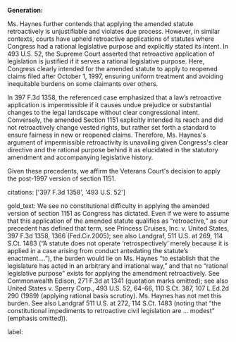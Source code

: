 **Generation:**

Ms. Haynes further contends that applying the amended statute retroactively is unjustifiable and violates due process. However, in similar contexts, courts have upheld retroactive applications of statutes where Congress had a rational legislative purpose and explicitly stated its intent. In 493 U.S. 52, the Supreme Court asserted that retroactive application of legislation is justified if it serves a rational legislative purpose. Here, Congress clearly intended for the amended statute to apply to reopened claims filed after October 1, 1997, ensuring uniform treatment and avoiding inequitable burdens on some claimants over others.

In 397 F.3d 1358, the referenced case emphasized that a law’s retroactive application is impermissible if it causes undue prejudice or substantial changes to the legal landscape without clear congressional intent. Conversely, the amended Section 1151 explicitly intended its reach and did not retroactively change vested rights, but rather set forth a standard to ensure fairness in new or reopened claims. Therefore, Ms. Haynes's argument of impermissible retroactivity is unavailing given Congress's clear directive and the rational purpose behind it as elucidated in the statutory amendment and accompanying legislative history.

Given these precedents, we affirm the Veterans Court's decision to apply the post-1997 version of section 1151.

citations: ['397 F.3d 1358', '493 U.S. 52']

gold_text: We see no constitutional difficulty in applying the amended version of section 1151 as Congress has dictated. Even if we were to assume that this application of the amended statute qualifies as “retroactive,” as our precedent has defined that term, see Princess Cruises, Inc. v. United States, 397 F.3d 1358, 1366 (Fed.Cir.2005); see also Landgraf, 511 U.S. at 269, 114 S.Ct. 1483 (“A statute does not operate ‘retrospectively’ merely because it is applied in a case arising from conduct antedating the statute’s enactment....”), the burden would lie on Ms. Haynes “to establish that the legislature has acted in an arbitrary and irrational way,” and that no “rational legislative purpose” exists for applying the amendment retroactively. See Commonwealth Edison, 271 F.3d at 1341 (quotation marks omitted); see also United States v. Sperry Corp., 493 U.S. 52, 64-66, 110 S.Ct. 387, 107 L.Ed.2d 290 (1989) (applying rational basis scrutiny). Ms. Haynes has not met this burden. See also Landgraf 511 U.S. at 272, 114 S.Ct. 1483 (noting that “the constitutional impediments to retroactive civil legislation are ... modest” (emphasis omitted)).

label: 